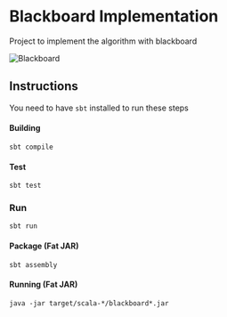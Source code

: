 # Blackboard Implementation

Project to implement the algorithm with blackboard

![Blackboard](https://imgur.com/7PTReP2)

## Instructions

You need to have `sbt` installed to run these steps

#### Building 
    
    sbt compile
    
#### Test

    sbt test

### Run

    sbt run

#### Package (Fat JAR)

    sbt assembly
    
#### Running (Fat JAR)

    java -jar target/scala-*/blackboard*.jar
